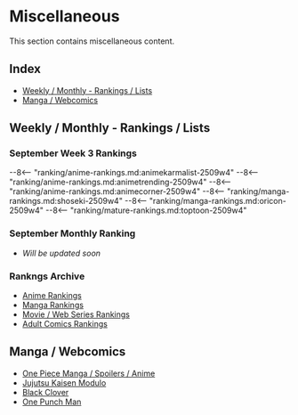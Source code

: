 # Miscellaneous
This section contains miscellaneous content.

## Index
*   [Weekly / Monthly - Rankings / Lists](#weekly--monthly---rankings--lists)
*   [Manga / Webcomics](#manga--webcomics)

## Weekly / Monthly - Rankings / Lists
### September Week 3 Rankings

--8<-- "ranking/anime-rankings.md:animekarmalist-2509w4"
--8<-- "ranking/anime-rankings.md:animetrending-2509w4"
--8<-- "ranking/anime-rankings.md:animecorner-2509w4"
--8<-- "ranking/manga-rankings.md:shoseki-2509w4"
--8<-- "ranking/manga-rankings.md:oricon-2509w4"
--8<-- "ranking/mature-rankings.md:toptoon-2509w4"

### September Monthly Ranking
*   *Will be updated soon*

### Rankngs Archive
*   [Anime Rankings](ranking/anime-rankings.md)
*   [Manga Rankings](ranking/manga-rankings.md)
*   [Movie / Web Series Rankings](ranking/media-rankings.md)
*   [Adult Comics Rankings](ranking/mature-rankings.md)

## Manga / Webcomics
*   [One Piece Manga / Spoilers / Anime](one-piece.md)
*   [Jujutsu Kaisen Modulo](other-manga.md/#jujutsu-kaisen-modulo)
*   [Black Clover](other-manga.md/#black-clover)
*   [One Punch Man](other-manga.md/#one-punch-man)